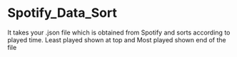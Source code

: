 # Spotify_Data_Sort
It takes your .json file which is obtained from Spotify and sorts according to played time. Least played shown at top and Most played shown end of the file 
